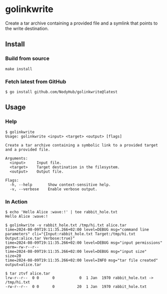 # golinkwrite
Create a tar archive containing a provided file and a symlink that points to the write destination.

## Install

### Build from source

```shell
make install
```

### Fetch latest from GitHub

```shell
$ go install github.com/NodyHub/golinkwrite@latest
```



## Usage

### Help

```shell
$ golinkwrite
Usage: golinkwrite <input> <target> <output> [flags]

Create a tar archive containing a symbolic link to a provided target and a provided file.

Arguments:
  <input>     Input file.
  <target>    Target destination in the filesystem.
  <output>    Output file.

Flags:
  -h, --help       Show context-sensitive help.
  -v, --verbose    Enable verbose output.
```

### In Action

```shell
$ echo 'Hello Alice :wave:!' | tee rabbit_hole.txt
Hello Alice :wave:!

$ golinkwrite -v rabbit_hole.txt /tmp/hi.txt alice.tar
time=2024-08-09T19:11:35.266+02:00 level=DEBUG msg="command line  parameters" cli="{Input:rabbit_hole.txt Target:/tmp/hi.txt Output:alice.tar Verbose:true}"
time=2024-08-09T19:11:35.266+02:00 level=DEBUG msg="input permissions" perm=-rw-r--r--
time=2024-08-09T19:11:35.266+02:00 level=DEBUG msg="input size" size=20
time=2024-08-09T19:11:35.266+02:00 level=INFO msg="tar file created" output=alice.tar

$ tar ztvf alice.tar
lrw-r--r--  0 0      0           0  1 Jan  1970 rabbit_hole.txt -> /tmp/hi.txt
-rw-r--r--  0 0      0          20  1 Jan  1970 rabbit_hole.txt
```
